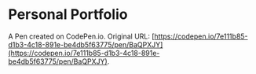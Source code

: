 # Personal Portfolio

A Pen created on CodePen.io. Original URL: [https://codepen.io/7e111b85-d1b3-4c18-891e-be4db5f63775/pen/BaQPXJY](https://codepen.io/7e111b85-d1b3-4c18-891e-be4db5f63775/pen/BaQPXJY).


